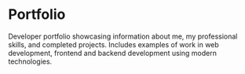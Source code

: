 # Portfolio
Developer portfolio showcasing information about me, my professional skills, and completed projects. Includes examples of work in web development, frontend and backend development using modern technologies.
